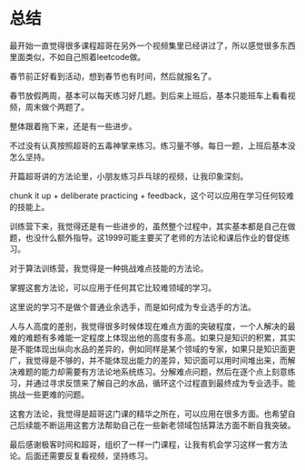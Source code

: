 # 总结

最开始一直觉得很多课程超哥在另外一个视频集里已经讲过了，所以感觉很多东西里面类似，不如自己照着leetcode做。

春节前正好看到活动，想到春节也有时间，然后就报名了。

春节放假两周，基本可以每天练习好几题。到后来上班后，基本只能班车上看看视频，周末做个两题了。

整体跟着拖下来，还是有一些进步。

不过没有认真按照超哥的五毒神掌来练习。练习量不够。每日一题，上班后基本没怎么坚持。

开篇超哥讲的方法论里，小朋友练习乒乓球的视频，让我印象深刻。

chunk it up + deliberate practicing + feedback，这个可以应用在学习任何较难的技能上。

训练营下来，我觉得还是有一些进步的，虽然整个过程中，其实基本都是自己在做题，也没什么额外指导。这1999可能主要买了老师的方法论和课后作业的督促练习。

对于算法训练营，我觉得是一种挑战难点技能的方法论。

掌握这套方法论，可以应用于任何其它比较难领域的学习。

这里说的学习不是做个普通业余选手，而是如何成为专业选手的方法。

人与人高度的差别，我觉得很多时候体现在难点方面的突破程度，一个人解决的最难的难题有多难能一定程度上体现出他的高度有多高。如果只是知识的积累，其实是不能体现出纵向水品的差异的，例如同样是某个领域的专家，如果只是知识面更广，我觉得是不够的，并不能体现出能力的差异，知识面可以用时间堆出来，而解决难题的能力却需要有方法论地系统练习。分解难点问题，然后在逐个点上刻意练习，并通过寻求反馈来了解自己的水品，循环这个过程直到最终成为专业选手。能挑战一些更难的问题。



这套方法论，我觉得是超哥这门课的精华之所在，可以应用在很多方面。也希望自己后续能不断运用这套方法帮助自己在一些新老领域包括算法方面不断自我突破。



最后感谢极客时间和超哥，组织了一样一门课程，让我有机会学习这样一套方法论。后面还需要反复看视频，坚持练习。
